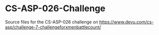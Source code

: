 # CS-ASP-026-Challenge
Source files for the CS-ASP-026 challenge on https://www.devu.com/cs-asp/challenge-7-challengeforxmenbattlecount/
